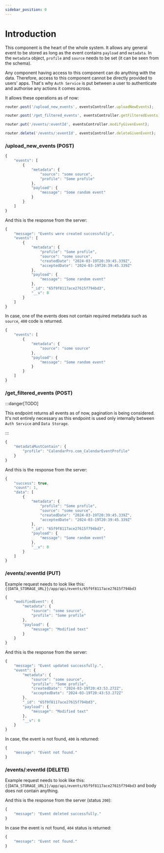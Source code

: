 ```yaml
---
sidebar_position: 0
---
```


# Introduction

This component is the heart of the whole system. It allows any general event to be stored as long as the event contains `payload` and `metadata`. In the `metadata` object, `profile` and `source` needs to be set (it can be seen from the schema).

Any component having access to this component can do anything with the data. Therefore, access to this component cannot be directly provided to users' apps. That's why `Auth Service` is put between a user to authenticate and authorise any actions it comes across.

It allows these operations as of now:

```js title="EventsRoutes.js"
router.post('/upload_new_events', eventsController.uploadNewEvents);

router.post('/get_filtered_events', eventsController.getFilteredEvents);

router.put('/events/:eventId', eventsController.modifyGivenEvent);

router.delete('/events/:eventId', eventsController.deleteGivenEvent);
```

### /upload_new_events (POST)

```js title="Example body in the request"
{
    "events": [
        {
            "metadata": {
                "source": "some source",
                "profile": "Some profile"
            },
            "payload": {
                "message": "Some random event"
            }
        }
    ]
}
```

And this is the response from the server:

```js title="Response"
{
    "message": "Events were created successfully",
    "events": [
        {
            "metadata": {
                "profile": "Some profile",
                "source": "some source",
                "createdDate": "2024-03-19T20:39:45.339Z",
                "acceptedDate": "2024-03-19T20:39:45.339Z"
            },
            "payload": {
                "message": "Some random event"
            },
            "_id": "65f9f8117ace27615f794bd3",
            "__v": 0
        }
    ]
}
```

In case, one of the events does not contain required metadata such as `source`, `400` code is returned.

```js title="Wrong Response"
{
    "events": [
        {
            "metadata": {
                "source": "some source"
            },
            "payload": {
                "message": "Some random event"
            }
        }
    ]
}
```

### /get_filtered_events (POST)

:::danger[TODO]

This endpoint returns all events as of now, pagination is being considered. It's not entirely necessary as this endpoint is used only internally between `Auth Service` and `Data Storage`.

:::

```js title="Example body in the request"
{
    "metadataMustContain": {
        "profile": "CalendarPro.com_CalendarEventProfile"
    }
}
```

And this is the response from the server:
```js title="Response"
{
    "success": true,
    "count": 1,
    "data": [
        {
            "metadata": {
                "profile": "Some profile",
                "source": "some source",
                "createdDate": "2024-03-19T20:39:45.339Z",
                "acceptedDate": "2024-03-19T20:39:45.339Z"
            },
            "_id": "65f9f8117ace27615f794bd3",
            "payload": {
                "message": "Some random event"
            },
            "__v": 0
        }
    ]
}
```

### /events/:eventId (PUT)

Example request needs to look like this: `{{DATA_STORAGE_URL}}/app/api/events/65f9f8117ace27615f794bd3`

```js title="Example body in the request"
{
    "modifiedEvent": {
        "metadata": {
            "source": "some source",
            "profile": "Some profile"
        },
        "payload": {
            "message": "Modified text"
        }
    }
}
```

And this is the response from the server:

```js title="Response"
{
    "message": "Event updated successfully.",
    "event": {
        "metadata": {
            "source": "some source",
            "profile": "Some profile",
            "createdDate": "2024-03-19T20:43:53.272Z",
            "acceptedDate": "2024-03-19T20:43:53.272Z"
        },
        "_id": "65f9f8117ace27615f794bd3",
        "payload": {
            "message": "Modified text"
        },
        "__v": 0
    }
}
```

In case, the event is not found, `400` is returned:

```js title="Wrong Response"
{
    "message": "Event not found."
}
```

### /events/:eventId (DELETE)

Example request needs to look like this: `{{DATA_STORAGE_URL}}/app/api/events/65f9f8117ace27615f794bd3` and body does not contain anything.

And this is the response from the server (status `200`):

```js title="Response"
{
    "message": "Event deleted successfully."
}
```

In case the event is not found, `404` status is returned: 

```js title="Wrong Response"
{
    "message": "Event not found."
}
```